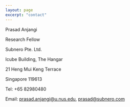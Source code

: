 ```yaml
---
layout: page
excerpt: "contact"
---
```


Prasad Anjangi

Research Fellow

Subnero Pte. Ltd.

Icube Building, The Hangar

21 Heng Mui Keng Terrace

Singapore 119613

Tel: +65 82980480

Email: [prasad.anjangi@u.nus.edu](prasad.anjangi@u.nus.edu), [prasad@subnero.com](prasad@subnero.com)
